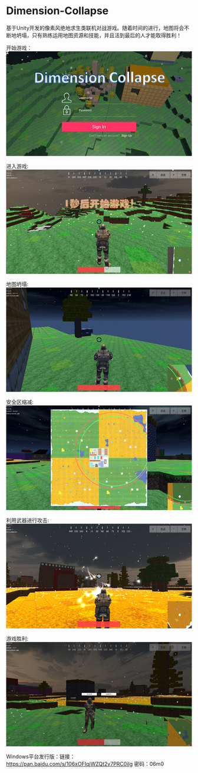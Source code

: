 # Dimension-Collapse
基于Unity开发的像素风绝地求生类联机对战游戏。随着时间的进行，地图将会不断地坍塌，只有熟练运用地图资源和技能，并且活到最后的人才能取得胜利！

开始游戏：  
![开始游戏](https://raw.githubusercontent.com/zhouyufan0568/Dimension-Collapse/master/READMEIMG/IMG1.png)  

进入游戏:  
![进入游戏](https://raw.githubusercontent.com/zhouyufan0568/Dimension-Collapse/master/READMEIMG/IMG2.png)  

地图坍塌:  
![地图坍塌](https://raw.githubusercontent.com/zhouyufan0568/Dimension-Collapse/master/READMEIMG/IMG3.png)  

安全区缩减:  
![安全区缩减](https://raw.githubusercontent.com/zhouyufan0568/Dimension-Collapse/master/READMEIMG/IMG4.png)  


利用武器进行攻击:  
![利用武器进行攻击](https://raw.githubusercontent.com/zhouyufan0568/Dimension-Collapse/master/READMEIMG/IMG5.png)  

游戏胜利:  
![游戏胜利](https://raw.githubusercontent.com/zhouyufan0568/Dimension-Collapse/master/READMEIMG/IMG6.png)  

Windows平台发行版：链接：https://pan.baidu.com/s/106xOFIqjWZQt2v7PRC0iIg 密码：06m0


